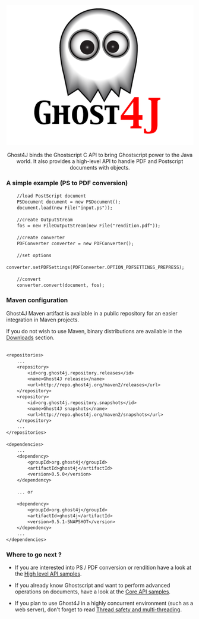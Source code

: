 <p align="center">
<img src="images/home-logo.png"/>
</p>

<p align="center">
Ghost4J binds the Ghostscript C API to bring Ghostscript power to the Java world.
It also provides a high-level API to handle PDF and Postscript documents with objects.
</p>

### A simple example (PS to PDF conversion)

		//load PostScript document
        PSDocument document = new PSDocument();
        document.load(new File("input.ps"));

        //create OutputStream
        fos = new FileOutputStream(new File("rendition.pdf"));

        //create converter
        PDFConverter converter = new PDFConverter();

        //set options
        converter.setPDFSettings(PDFConverter.OPTION_PDFSETTINGS_PREPRESS);

        //convert
        converter.convert(document, fos);

### Maven configuration

Ghost4J Maven artifact is available in a public repository for an easier integration in Maven projects.

If you do not wish to use Maven, binary distributions are available in the [Downloads](download.html) section.

<pre><code>
&lt;repositories&gt;
	...
	&lt;repository&gt;
		&lt;id&gt;org.ghost4j.repository.releases&lt;/id&gt;
		&lt;name&gt;Ghost4J releases&lt;/name&gt;
		&lt;url&gt;http://repo.ghost4j.org/maven2/releases&lt;/url&gt;
	&lt;/repository&gt;
	&lt;repository&gt;
		&lt;id&gt;org.ghost4j.repository.snapshots&lt;/id&gt;
		&lt;name&gt;Ghost4J snapshots&lt;/name&gt;
		&lt;url&gt;http://repo.ghost4j.org/maven2/snapshots&lt;/url&gt;
	&lt;/repository&gt;
	...
&lt;/repositories&gt;

&lt;dependencies&gt;
	...
	&lt;dependency&gt;
		&lt;groupId&gt;org.ghost4j&lt;/groupId&gt;
		&lt;artifactId&gt;ghost4j&lt;/artifactId&gt;
		&lt;version&gt;0.5.0&lt;/version&gt;
	&lt;/dependency&gt;
	
	... or
	
	&lt;dependency&gt;
		&lt;groupId&gt;org.ghost4j&lt;/groupId&gt;
		&lt;artifactId&gt;ghost4j&lt;/artifactId&gt;
		&lt;version&gt;0.5.1-SNAPSHOT&lt;/version&gt;
	&lt;/dependency&gt;
	...
&lt;/dependencies&gt;
</code></pre>

### Where to go next ?

* If you are interested into PS / PDF conversion or rendition have a look at the [High level API samples](highlevelapisamples.html).

* If you already know Ghostscript and want to perform advanced operations on documents, have a look at the [Core API samples](coreapisamples.html).

* If you plan to use Ghost4J in a highly concurrent environment (such as a web server), don't forget to read [Thread safety and multi-threading](threadsafetyandmultithreading.html).
